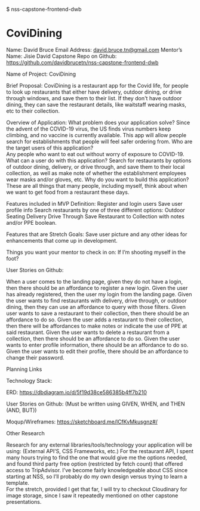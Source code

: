 $ nss-capstone-frontend-dwb
# CoviDining 

  Name:  David Bruce
  Email Address:  david.bruce.tn@gmail.com
  Mentor’s Name:  Jisie David
  Capstone Repo on Github: 
  https://github.com/davidbrucetn/nss-capstone-frontend-dwb


Name of Project: CoviDining

Brief Proposal: CoviDining is a restaurant app for the Covid life, for people to look up restaurants that either have delivery, outdoor dining, or drive through windows, and save them to their list. If they don't have outdoor dining, they can save the restaurant details, like waitstaff wearing masks, etc to their collection.

Overview of Application: 
  What problem does your application solve? 
    Since the advent of the COVID-19 virus, the US finds virus numbers keep climbing, and no vaccine is currently available. This app will allow people search for establishments that people will feel safer ordering from.
  Who are the target users of this application?  
    Any people who want to eat out without worry of exposure to COVID-19.
  What can a user do with this application?
    Search for restaurants by options of outdoor dining, delivery, or drive through, and save them to their local collection, as well as make note of whether the establishment employees wear masks and/or gloves, etc.
  Why do you want to build this application?
    These are all things that many people, including myself, think about when we want to get food from a restaurant these days.

Features included in MVP Definition: 
  Register and login users
  Save user profile info
  Search restaurants by one of three different options: 
  Outdoor Seating
  Delivery
  Drive Through
  Save Restaurant to Collection with notes and/or PPE boolean.

Features that are Stretch Goals:
  Save user picture and any other ideas for enhancements that come up in development.

Things you want your mentor to check in on:
  If I’m shooting myself in the foot?

User Stories on Github: 

  When a user comes to the landing page, given they do not have a login, then there should be an affordance to register a new login.
  Given the user has already registered, then the user my login from the landing page.
  Given the user wants to find restaurants with delivery, drive through, or outdoor dining, then they can use an affordance to query with those filters.
  Given user wants to save a restaurant to their collection, then there should be an affordance to do so.
  Given the user adds a restaurant to their collection, then there will be affordances to make notes or indicate the use of PPE at said restaurant.
  Given the user wants to delete a restaurant from a collection, then there should be an affordance to do so.
  Given the user wants to enter profile information, there should be an affordance to do so.
  Given the user wants to edit their profile, there should be an affordance to change their password.


Planning Links

Technology Stack: 

ERD: https://dbdiagram.io/d/5f19d38ce586385b4ff7b210

User Stories on Github: 
(Must be written using GIVEN, WHEN, and THEN (AND, BUT))

Moqup/Wireframes: https://sketchboard.me/lCfKvMkusgnz#/

Other Research

Research for any external libraries/tools/technology your application will be using: (External API’S, CSS Frameworks, etc.)
For the restaurant API, I spent many hours trying to find the one that would give me the options needed, and found third party free option (restricted by fetch count) that offered access to TripAdvisor.
I’ve become fairly knowledgeable about CSS since starting at NSS, so I’ll probably do my own design versus trying to learn a template.  
For the stretch, provided I get that far, I will try to checkout Cloudinary for image storage, since I saw it repeatedly mentioned on other capstone presentations.
